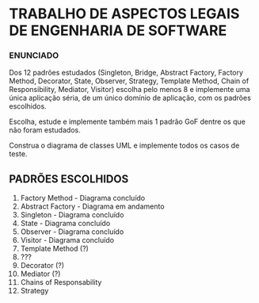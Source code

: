 # TRABALHO DE ASPECTOS LEGAIS DE ENGENHARIA DE SOFTWARE
### ENUNCIADO
Dos 12 padrões estudados (Singleton, Bridge, Abstract Factory, Factory Method, Decorator, State, Observer, Strategy, Template Method, Chain of Responsibility, Mediator, Visitor) escolha pelo menos 8 e implemente uma única aplicação séria, de um único domínio de aplicação, com os padrões escolhidos.

Escolha, estude e implemente também mais 1 padrão GoF dentre os que não foram estudados.

Construa o diagrama de classes UML e implemente todos os casos de teste.

## PADRÕES ESCOLHIDOS
1. Factory Method - Diagrama concluído
2. Abstract Factory - Diagrama em andamento
3. Singleton - Diagrama concluído
4. State - Diagrama concluído
5. Observer - Diagrama concluído
6. Visitor - Diagrama concluído
7. Template Method (?)
8. ???
9. Decorator (?)
10. Mediator (?)
11. Chains of Responsability
12. Strategy
